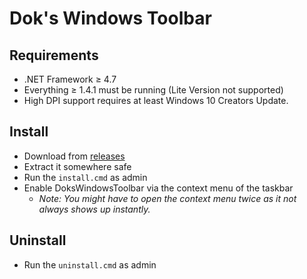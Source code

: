Dok's Windows Toolbar
=================

Requirements
------------

- .NET Framework &ge; 4.7
- Everything &ge; 1.4.1 must be running (Lite Version not supported)
- High DPI support requires at least Windows 10 Creators Update.

Install
-------

- Download from [releases](/)
- Extract it somewhere safe
- Run the `install.cmd` as admin
- Enable DoksWindowsToolbar via the context menu of the taskbar
  - *Note: You might have to open the context menu twice as it not always shows up instantly.*

Uninstall
---------

- Run the `uninstall.cmd` as admin

